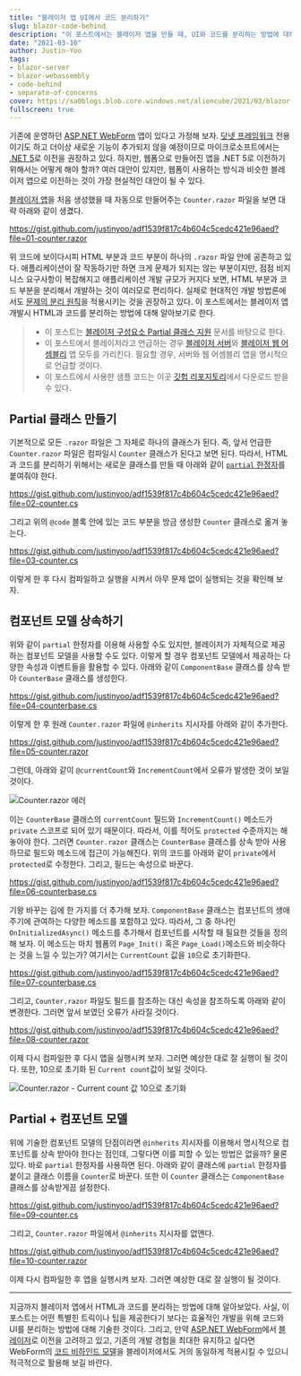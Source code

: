 ```yaml
---
title: "블레이저 앱 UI에서 코드 분리하기"
slug: blazor-code-behind
description: "이 포스트에서는 블레이저 앱을 만들 때, UI와 코드를 분리하는 방법에 대해 알아봅니다."
date: "2021-03-10"
author: Justin-Yoo
tags:
- blazor-server
- blazor-webassembly
- code-behind
- separate-of-concerns
cover: https://sa0blogs.blob.core.windows.net/aliencube/2021/03/blazor-code-behind-00.png
fullscreen: true
---
```


기존에 운영하던 [ASP.NET WebForm][aspnet webform] 앱이 있다고 가정해 보자. [닷넷 프레임워크][dotnet framework] 전용이기도 하고 더이상 새로운 기능이 추가되지 않을 예정이므로 마이크로소프트에서는 [.NET 5][dotnet 5]로 이전을 권장하고 있다. 하지만, 웹폼으로 만들어진 앱을 .NET 5로 이전하기 위해서는 어떻게 해야 할까? 여러 대안이 있지만, 웹폼이 사용하는 방식과 비슷한 블레이저 앱으로 이전하는 것이 가장 현실적인 대안이 될 수 있다.

[블레이저 앱][blazor]을 처음 생성했을 때 자동으로 만들어주는 `Counter.razor` 파일을 보면 대략 아래와 같이 생겼다.

https://gist.github.com/justinyoo/adf1539f817c4b604c5cedc421e96aed?file=01-counter.razor

위 코드에 보이다시피 HTML 부분과 코드 부분이 하나의 `.razor` 파일 안에 공존하고 있다. 애플리케이션이 잘 작동하기만 하면 크게 문제가 되지는 않는 부분이지만, 점점 비지니스 요구사항이 복잡해지고 애플리케이션 개발 규모가 커지다 보면, HTML 부분과 코드 부분을 분리해서 개발하는 것이 여러모로 편리하다. 실제로 현대적인 개발 방법론에서도 [문제의 분리 원칙][oop soc]을 적용시키는 것을 권장하고 있다. 이 포스트에서는 블레이저 앱 개발시 HTML과 코드를 분리하는 방법에 대해 알아보기로 한다.

> * 이 포스트는 [블레이저 구성요소 Partial 클래스 지원][blazor components partial] 문서를 바탕으로 한다.
> * 이 포스트에서 블레이저라고 언급하는 경우 [블레이저 서버][blazor server]와 [블레이저 웹 어셈블리][blazor wasm] 앱 모두를 가리킨다. 필요할 경우, 서버와 웹 어셈블리 앱을 명시적으로 언급할 것이다.
> * 이 포스트에서 사용한 샘플 코드는 이곳 [깃헙 리포지토리][gh sample]에서 다운로드 받을 수 있다.


## Partial 클래스 만들기 ##

기본적으로 모든 `.razor` 파일은 그 자체로 하나의 클래스가 된다. 즉, 앞서 언급한 `Counter.razor` 파일은 컴파일시 `Counter` 클래스가 된다고 보면 된다. 따라서, HTML과 코드를 분리하기 위해서는 새로운 클래스를 만들 때 아래와 같이 [`partial` 한정자][dotnet partial]를 붙여줘야 한다.

https://gist.github.com/justinyoo/adf1539f817c4b604c5cedc421e96aed?file=02-counter.cs

그리고 위의 `@code` 블록 안에 있는 코드 부분을 방금 생성한 `Counter` 클래스로 옮겨 놓는다.

https://gist.github.com/justinyoo/adf1539f817c4b604c5cedc421e96aed?file=03-counter.cs

이렇게 한 후 다시 컴파일하고 실행을 시켜서 아무 문제 없이 실행되는 것을 확인해 보자.


## 컴포넌트 모델 상속하기 ##

위와 같이 `partial` 한정자를 이용해 사용할 수도 있지만, 블레이저가 자체적으로 제공하는 컴포넌트 모델을 사용할 수도 있다. 이렇게 할 경우 컴포넌트 모델에서 제공하는 다양한 속성과 이벤트들을 활용할 수 있다. 아래와 같이 `ComponentBase` 클래스를 상속 받아 `CounterBase` 클래스를 생성한다.

https://gist.github.com/justinyoo/adf1539f817c4b604c5cedc421e96aed?file=04-counterbase.cs

이렇게 한 후 원래 `Counter.razor` 파일에 `@inherits` 지시자를 아래와 같이 추가한다.

https://gist.github.com/justinyoo/adf1539f817c4b604c5cedc421e96aed?file=05-counter.razor

그런데, 아래와 같이 `@currentCount`와 `IncrementCount`에서 오류가 발생한 것이 보일 것이다.

![Counter.razor 에러][image-01]

이는 `CounterBase` 클래스의 `currentCount` 필드와 `IncrementCount()` 메소드가 `private` 스코프로 되어 있기 때문이다. 따라서, 이를 적어도 `protected` 수준까지는 해 놓아야 한다. 그러면 `Counter.razor` 클래스는 `CounterBase` 클래스를 상속 받아 사용하므로 필드와 메소드에 접근이 가능해진다. 위의 코드를 아래와 같이 `private`에서 `protected`로 수정한다. 그리고, 필드는 속성으로 바꾼다.

https://gist.github.com/justinyoo/adf1539f817c4b604c5cedc421e96aed?file=06-counterbase.cs

기왕 바꾸는 김에 한 가지를 더 추가해 보자. `ComponentBase` 클래스는 컴포넌트의 생애주기에 관여하는 다양한 메소드를 포함하고 있다. 따라서, 그 중 하나인 `OnInitializedAsync()` 메소드를 추가해서 컴포넌트를 시작할 때 필요한 것들을 정의해 보자. 이 메소드는 마치 웹폼의 `Page_Init()` 혹은 `Page_Load()`메소드와 비슷하다는 것을 느낄 수 있는가? 여기서는 `CurrentCount` 값을 `10`으로 초기화한다.

https://gist.github.com/justinyoo/adf1539f817c4b604c5cedc421e96aed?file=07-counterbase.cs

그리고, `Counter.razor` 파일도 필드를 참조하는 대신 속성을 참조하도록 아래와 같이 변경한다. 그러면 앞서 보였던 오류가 사라질 것이다.

https://gist.github.com/justinyoo/adf1539f817c4b604c5cedc421e96aed?file=08-counter.razor

이제 다시 컴파일한 후 다시 앱을 실행시켜 보자. 그러면 예상한 대로 잘 실행이 될 것이다. 또한, 10으로 초기화 된 `Current count`값이 보일 것이다.

![Counter.razor - Current count 값 10으로 초기화][image-02]


## Partial + 컴포넌트 모델 ##

위에 기술한 컴포넌트 모델의 단점이라면 `@inherits` 지시자를 이용해서 명시적으로 컴포넌트를 상속 받아야 한다는 점인데, 그렇다면 이를 피할 수 있는 방법은 없을까? 물론 있다. 바로 `partial` 한정자를 사용하면 된다. 아래와 같이 클래스에 `partial` 한정자를 붙이고 클래스 이름을 `Counter`로 바꾼다. 또한 이 `Counter` 클래스는 `ComponentBase` 클래스를 상속받게끔 설정한다.

https://gist.github.com/justinyoo/adf1539f817c4b604c5cedc421e96aed?file=09-counter.cs

그리고, `Counter.razor` 파일에서 `@inherits` 지시자를 없앤다.

https://gist.github.com/justinyoo/adf1539f817c4b604c5cedc421e96aed?file=10-counter.razor

이제 다시 컴파일한 후 앱을 실행시켜 보자. 그러면 예상한 대로 잘 실행이 될 것이다.

---

지금까지 블레이저 앱에서 HTML과 코드를 분리하는 방법에 대해 알아보았다. 사실, 이 포스트는 어떤 특별힌 트릭이나 팁을 제공한다기 보다는 효율적인 개발을 위해 코드와 UI를 분리하는 방법에 대해 기술한 것이다. 그리고, 만약 [ASP.NET WebForm][aspnet webform]에서 [블레이저][blazor]로 이전을 고려하고 있고, 기존의 개발 경험을 최대한 유지하고 싶다면 WebForm의 [코드 비하인드 모델][aspnet webform codebehind]을 블레이저에서도 거의 동일하게 적용시킬 수 있으니 적극적으로 활용해 보길 바란다.


[image-01]: https://sa0blogs.blob.core.windows.net/aliencube/2021/03/blazor-code-behind-01.png
[image-02]: https://sa0blogs.blob.core.windows.net/aliencube/2021/03/blazor-code-behind-02.png

[gh sample]: https://github.com/devkimchi/Blazor-Code-Behind-Sample

[oop soc]: https://docs.microsoft.com/ko-kr/dotnet/architecture/modern-web-apps-azure/architectural-principles?WT.mc_id=dotnet-19728-juyoo#separation-of-concerns

[dotnet framework]: https://dotnet.microsoft.com/download/dotnet-framework?WT.mc_id=dotnet-19728-juyoo
[dotnet 5]: https://dotnet.microsoft.com/download/dotnet/5.0?WT.mc_id=dotnet-19728-juyoo
[dotnet partial]: https://docs.microsoft.com/ko-kr/dotnet/csharp/programming-guide/classes-and-structs/partial-classes-and-methods?WT.mc_id=dotnet-19728-juyoo

[aspnet webform]: https://docs.microsoft.com/ko-kr/aspnet/web-forms/what-is-web-forms?WT.mc_id=dotnet-19728-juyoo
[aspnet webform codebehind]: https://docs.microsoft.com/ko-kr/troubleshoot/aspnet/code-behind-model?WT.mc_id=dotnet-19728-juyoo

[blazor]: https://docs.microsoft.com/ko-kr/aspnet/core/blazor/?view=aspnetcore-5.0&WT.mc_id=dotnet-19728-juyoo
[blazor server]: https://docs.microsoft.com/ko-kr/aspnet/core/blazor/hosting-models?view=aspnetcore-5.0&WT.mc_id=dotnet-19728-juyoo#blazor-server
[blazor wasm]: https://docs.microsoft.com/ko-kr/aspnet/core/blazor/hosting-models?view=aspnetcore-5.0&WT.mc_id=dotnet-19728-juyoo#blazor-webassembly
[blazor components partial]: https://docs.microsoft.com/ko-kr/aspnet/core/blazor/components/?view=aspnetcore-5.0&WT.mc_id=dotnet-19728-juyoo#partial-class-support
